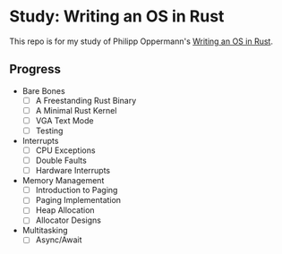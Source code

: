 # Study: Writing an OS in Rust
This repo is for my study of Philipp Oppermann's [Writing an OS in Rust](https://os.phil-opp.com/).

## Progress

- Bare Bones
  - [ ] A Freestanding Rust Binary
  - [ ] A Minimal Rust Kernel
  - [ ] VGA Text Mode
  - [ ] Testing
- Interrupts
  - [ ] CPU Exceptions
  - [ ] Double Faults
  - [ ] Hardware Interrupts
- Memory Management
  - [ ] Introduction to Paging
  - [ ] Paging Implementation
  - [ ] Heap Allocation
  - [ ] Allocator Designs
- Multitasking
  - [ ] Async/Await
